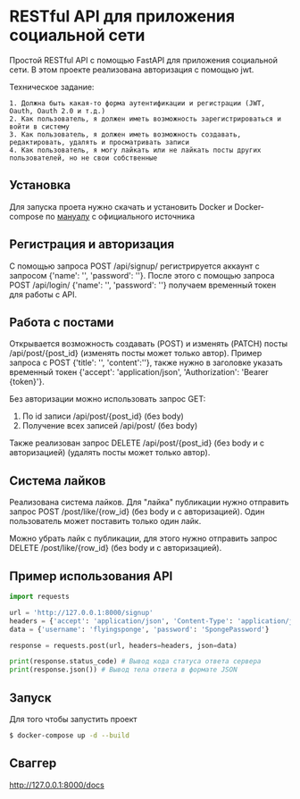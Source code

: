 # RESTful API для приложения социальной сети

Простой RESTful API с помощью FastAPI для приложения социальной сети. В этом проекте реализована авторизация с помощью jwt. 

Техническое задание:

    1. Должна быть какая-то форма аутентификации и регистрации (JWT, Oauth, Oauth 2.0 и т.д.)
    2. Как пользователь, я должен иметь возможность зарегистрироваться и войти в систему
    3. Как пользователь, я должен иметь возможность создавать, редактировать, удалять и просматривать записи
    4. Как пользователь, я могу лайкать или не лайкать посты других пользователей, но не свои собственные

## Установка

Для запуска проета нужно скачать и установить Docker и Docker-compose по [мануалу](https://docs.docker.com/desktop/) с официального источника

## Регистрация и авторизация

С помощью запроса POST /api/signup/ регистрируется аккаунт с запросом {'name': '', 'password': ''}. После этого с помощью запроса POST /api/login/ {'name': '', 'password': ''} получаем временный токен для работы с API.

## Работа с постами

Открывается возможность создавать (POST) и изменять (PATCH) посты /api/post/{post_id} (изменять посты может только автор). Пример запроса с POST {'title': '', 'content':''}, также нужно в заголовке указать временный токен {'accept': 'application/json', 'Authorization': 'Bearer {token}'}.

Без авторизации можно использовать запрос GET:
1. По id записи /api/post/{post_id} (без body)
2. Получение всех записей /api/post/ (без body)

Также реализован запрос DELETE /api/post/{post_id} (без body и с авторизацией) (удалять посты может только автор).

## Система лайков

Реализована система лайков. Для "лайка" публикации нужно отправить запрос POST /post/like/{row_id} (без body и с авторизацией). Один пользователь может поставить только один лайк.

Можно убрать лайк с публикации, для этого нужно отправить запрос DELETE /post/like/{row_id} (без body и с авторизацией).

## Пример использования API

```python
import requests

url = 'http://127.0.0.1:8000/signup'
headers = {'accept': 'application/json', 'Content-Type': 'application/json'}
data = {'username': 'flyingsponge', 'password': 'SpongePassword'}

response = requests.post(url, headers=headers, json=data)

print(response.status_code) # Вывод кода статуса ответа сервера
print(response.json()) # Вывод тела ответа в формате JSON
```

## Запуск
Для того чтобы запустить проект
```sh
$ docker-compose up -d --build
```

## Сваггер

http://127.0.0.1:8000/docs
